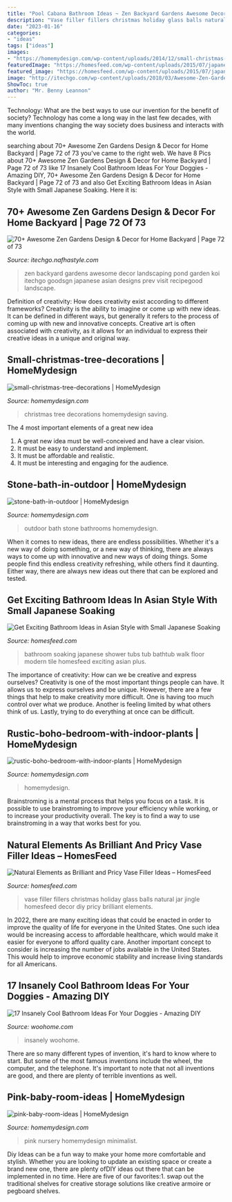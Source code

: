 ```yaml
---
title: "Pool Cabana Bathroom Ideas ~ Zen Backyard Gardens Awesome Decor Landscaping Pond Garden Koi Itechgo Goodsgn Japanese Asian Designs Prev Visit Recipegood Landscape"
description: "Vase filler fillers christmas holiday glass balls natural jar jingle homesfeed decor diy pricy brilliant elements"
date: "2023-01-16"
categories:
- "ideas"
tags: ["ideas"]
images:
- "https://homemydesign.com/wp-content/uploads/2014/12/small-christmas-tree-decorations.jpg"
featuredImage: "https://homesfeed.com/wp-content/uploads/2015/07/japanese-soaking-tub-small-with-ceramic-tile-floor-in-mosaic-motif-plus-glass-walk-in-shower-plus-towel-holder-and-ceiling-lamp-for-modern-bathroom-ideas.jpg"
featured_image: "https://homesfeed.com/wp-content/uploads/2015/07/japanese-soaking-tub-small-with-ceramic-tile-floor-in-mosaic-motif-plus-glass-walk-in-shower-plus-towel-holder-and-ceiling-lamp-for-modern-bathroom-ideas.jpg"
image: "http://itechgo.com/wp-content/uploads/2018/03/Awesome-Zen-Gardens-Design-Decor-for-Home-Backyard-75.jpg"
ShowToc: true
author: "Mr. Benny Leannon"
---
```



Technology: What are the best ways to use our invention for the benefit of society?
Technology has come a long way in the last few decades, with many inventions changing the way society does business and interacts with the world.

	

		
searching about 70+ Awesome Zen Gardens Design &amp; Decor for Home Backyard | Page 72 of 73 you've came to the right web. We have 8 Pics about 70+ Awesome Zen Gardens Design &amp; Decor for Home Backyard | Page 72 of 73 like 17 Insanely Cool Bathroom Ideas For Your Doggies - Amazing DIY, 70+ Awesome Zen Gardens Design &amp; Decor for Home Backyard | Page 72 of 73 and also Get Exciting Bathroom Ideas in Asian Style with Small Japanese Soaking. Here it is:
		
    
## 70+ Awesome Zen Gardens Design &amp; Decor For Home Backyard | Page 72 Of 73

<img loading=lazy src="http://itechgo.com/wp-content/uploads/2018/03/Awesome-Zen-Gardens-Design-Decor-for-Home-Backyard-75.jpg" onerror="this.onerror=null;this.src='https://tse4.mm.bing.net/th?id=OIP.mxD5K06E0klQ50oKq67eBwHaLN&amp;pid=15.1';" alt="70+ Awesome Zen Gardens Design &amp; Decor for Home Backyard | Page 72 of 73">

_Source: itechgo.nafhastyle.com_

>zen backyard gardens awesome decor landscaping pond garden koi itechgo goodsgn japanese asian designs prev visit recipegood landscape. 

	

Definition of creativity: How does creativity exist according to different frameworks?
Creativity is the ability to imagine or come up with new ideas. It can be defined in different ways, but generally it refers to the process of coming up with new and innovative concepts. Creative art is often associated with creativity, as it allows for an individual to express their creative ideas in a unique and original way.

    
## Small-christmas-tree-decorations | HomeMydesign

<img loading=lazy src="https://homemydesign.com/wp-content/uploads/2014/12/small-christmas-tree-decorations.jpg" onerror="this.onerror=null;this.src='https://tse1.mm.bing.net/th?id=OIP.J9Os6VTnNq-AL503bwGM5gHaLG&amp;pid=15.1';" alt="small-christmas-tree-decorations | HomeMydesign">

_Source: homemydesign.com_

>christmas tree decorations homemydesign saving. 

	

The 4 most important elements of a great new idea
1. A great new idea must be well-conceived and have a clear vision.
2. It must be easy to understand and implement.
3. It must be affordable and realistic.
4. It must be interesting and engaging for the audience.

    
## Stone-bath-in-outdoor | HomeMydesign

<img loading=lazy src="https://homemydesign.com/wp-content/uploads/2013/07/stone-bath-in-outdoor.jpg" onerror="this.onerror=null;this.src='https://tse3.mm.bing.net/th?id=OIP.6wYIkai7hIEi0Ol8cHmZAwHaLJ&amp;pid=15.1';" alt="stone-bath-in-outdoor | HomeMydesign">

_Source: homemydesign.com_

>outdoor bath stone bathrooms homemydesign. 

	

When it comes to new ideas, there are endless possibilities. Whether it's a new way of doing something, or a new way of thinking, there are always ways to come up with innovative and new ways of doing things. Some people find this endless creativity refreshing, while others find it daunting. Either way, there are always new ideas out there that can be explored and tested.

    
## Get Exciting Bathroom Ideas In Asian Style With Small Japanese Soaking

<img loading=lazy src="https://homesfeed.com/wp-content/uploads/2015/07/japanese-soaking-tub-small-with-ceramic-tile-floor-in-mosaic-motif-plus-glass-walk-in-shower-plus-towel-holder-and-ceiling-lamp-for-modern-bathroom-ideas.jpg" onerror="this.onerror=null;this.src='https://tse3.mm.bing.net/th?id=OIP.xn-K538ukGfTOGuaO_AysQHaLJ&amp;pid=15.1';" alt="Get Exciting Bathroom Ideas in Asian Style with Small Japanese Soaking">

_Source: homesfeed.com_

>bathroom soaking japanese shower tubs tub bathtub walk floor modern tile homesfeed exciting asian plus. 

	

The importance of creativity: How can we be creative and express ourselves?
Creativity is one of the most important things people can have. It allows us to express ourselves and be unique. However, there are a few things that help to make creativity more difficult. One is having too much control over what we produce. Another is feeling limited by what others think of us. Lastly, trying to do everything at once can be difficult.

    
## Rustic-boho-bedroom-with-indoor-plants | HomeMydesign

<img loading=lazy src="https://homemydesign.com/wp-content/uploads/2020/08/rustic-boho-bedroom-with-indoor-plants.jpg" onerror="this.onerror=null;this.src='https://tse2.mm.bing.net/th?id=OIP.CIYM9ALorcYmNF-IiBhYCgHaJ4&amp;pid=15.1';" alt="rustic-boho-bedroom-with-indoor-plants | HomeMydesign">

_Source: homemydesign.com_

>homemydesign. 

	

Brainstroming is a mental process that helps you focus on a task. It is possible to use brainstroming to improve your efficiency while working, or to increase your productivity overall. The key is to find a way to use brainstroming in a way that works best for you.

    
## Natural Elements As Brilliant And Pricy Vase Filler Ideas – HomesFeed

<img loading=lazy src="https://homesfeed.com/wp-content/uploads/2015/12/Colorful-Christmas-balls-as-the-transparent-glass-vase-filler-.jpg" onerror="this.onerror=null;this.src='https://tse3.mm.bing.net/th?id=OIP.2M6MzoizP5FpkNTgwo1hXgHaLH&amp;pid=15.1';" alt="Natural Elements as Brilliant and Pricy Vase Filler Ideas – HomesFeed">

_Source: homesfeed.com_

>vase filler fillers christmas holiday glass balls natural jar jingle homesfeed decor diy pricy brilliant elements. 

	

In 2022, there are many exciting ideas that could be enacted in order to improve the quality of life for everyone in the United States. One such idea would be increasing access to affordable healthcare, which would make it easier for everyone to afford quality care. Another important concept to consider is increasing the number of jobs available in the United States. This would help to improve economic stability and increase living standards for all Americans.

    
## 17 Insanely Cool Bathroom Ideas For Your Doggies - Amazing DIY

<img loading=lazy src="https://www.woohome.com/wp-content/uploads/2015/01/pet-bathroom-ideas-woohome-8.jpg" onerror="this.onerror=null;this.src='https://tse3.mm.bing.net/th?id=OIP.LFQUHwXsIJ6C97NXKorJvwHaLG&amp;pid=15.1';" alt="17 Insanely Cool Bathroom Ideas For Your Doggies - Amazing DIY">

_Source: woohome.com_

>insanely woohome. 

	

There are so many different types of invention, it's hard to know where to start. But some of the most famous inventions include the wheel, the computer, and the telephone. It's important to note that not all inventions are good, and there are plenty of terrible inventions as well.

    
## Pink-baby-room-ideas | HomeMydesign

<img loading=lazy src="https://homemydesign.com/wp-content/uploads/2014/06/pink-baby-room-ideas.jpg" onerror="this.onerror=null;this.src='https://tse4.mm.bing.net/th?id=OIP.xTCc09vqjEhCQTacAYiqHQHaLH&amp;pid=15.1';" alt="pink-baby-room-ideas | HomeMydesign">

_Source: homemydesign.com_

>pink nursery homemydesign minimalist. 

	

Diy Ideas can be a fun way to make your home more comfortable and stylish. Whether you are looking to update an existing space or create a brand new one, there are plenty ofDIY ideas out there that can be implemented in no time. Here are five of our favorites:1. swap out the traditional shelves for creative storage solutions like creative armoire or pegboard shelves.
